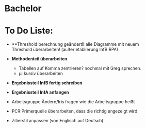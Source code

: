 # Bachelor

# To Do Liste:

* **Threshold berechnung geändert!! alle Diagramme mit neuem Threshold überarbeiten! (außer etablierung InfB RPA)

* **Methodenteil überarbeiten**
   + Tabellen auf Komma zentrieren? nochmal mit Greg sprechen.
   + µl kursiv überarbeiten
 
* **Ergebnissteil InfB fertig schreiben**
* **Ergebnissteil InfA anfangen**
* Arbeitsgruppe Ändern/Iris fragen wie die Arbeitsgruppe heißt
* PCR Primerquelle überarbeiten, dass die richtig angezeigt wird
* Zitierstil anpassen (von Englisch auf Deutsch) 
